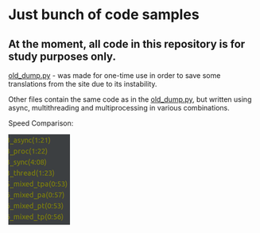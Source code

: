 # Just bunch of code samples

## At the moment, all code in this repository is for study purposes only.

[old_dump.py](old_dump.py) - was made for one-time use in order to save some translations from the site due to its instability.

Other files contain the same code as in the [old_dump.py](old_dump.py), but written using async, multithreading and multiprocessing in various combinations.

Speed Comparison:

![timeit.png](timeit.png)